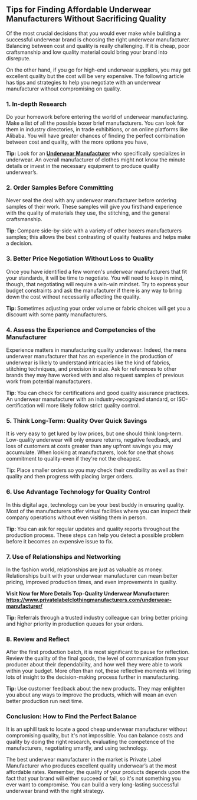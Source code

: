 <h2>Tips for Finding Affordable Underwear Manufacturers Without Sacrificing Quality</h2>
<p>Of the most crucial decisions that you would ever make while building a successful underwear brand is choosing the right underwear manufacturer. Balancing between cost and quality is really challenging. If it is cheap, poor craftsmanship and low quality material could bring your brand into disrepute. </p>
<p>On the other hand, if you go for high-end underwear suppliers, you may get excellent quality but the cost will be very expensive. The following article has tips and strategies to help you negotiate with an underwear manufacturer without compromising on quality.</p>
<h3>1. In-depth Research</h3>
<p>Do your homework before entering the world of underwear manufacturing. Make a list of all the possible boxer brief manufacturers. You can look for them in industry directories, in trade exhibitions, or on online platforms like Alibaba. You will have greater chances of finding the perfect combination between cost and quality, with the more options you have,</p>
<p><strong>Tip:</strong> Look for an <strong><a href="https://www.privatelabelclothingmanufacturers.com/underwear-manufacturer/">Underwear Manufacturer</a></strong> who specifically specializes in underwear. An overall manufacturer of clothes might not know the minute details or invest in the necessary equipment to produce quality underwear’s.</p>
<h3>2. Order Samples Before Committing</h3>
<p>Never seal the deal with any underwear manufacturer before ordering samples of their work. These samples will give you firsthand experience with the quality of materials they use, the stitching, and the general craftsmanship. </p>
<p><strong>Tip: </strong>Compare side-by-side with a variety of other boxers manufacturers samples; this allows the best contrasting of quality features and helps make a decision.</p>
<h3>3. Better Price Negotiation Without Loss to Quality</h3>
<p>Once you have identified a few women's underwear manufacturers that fit your standards, it will be time to negotiate. You will need to keep in mind, though, that negotiating will require a win-win mindset. Try to express your budget constraints and ask the manufacturer if there is any way to bring down the cost without necessarily affecting the quality.</p>
<p><strong>Tip: </strong>Sometimes adjusting your order volume or fabric choices will get you a discount with some panty manufacturers.</p>
<h3>4. Assess the Experience and Competencies of the Manufacturer</h3>
<p>Experience matters in manufacturing quality underwear. Indeed, the mens underwear manufacturer that has an experience in the production of underwear is likely to understand intricacies like the kind of fabrics, stitching techniques, and precision in size. Ask for references to other brands they may have worked with and also request samples of previous work from potential manufacturers.</p>
<p><strong>Tip: </strong>You can check for certifications and good quality assurance practices. An underwear manufacturer with an industry-recognized standard, or ISO-certification will more likely follow strict quality control. </p>
<h3>5. Think Long-Term: Quality Over Quick Savings</h3>
<p>It is very easy to get lured by low prices, but one should think long-term. Low-quality underwear will only ensure returns, negative feedback, and loss of customers at costs greater than any upfront savings you may accumulate. When looking at manufacturers, look for one that shows commitment to quality-even if they're not the cheapest.</p>
<p>Tip: Place smaller orders so you may check their credibility as well as their quality and then progress with placing larger orders.</p>
<h3>6. Use Advantage Technology for Quality Control</h3>
<p>In this digital age, technology can be your best buddy in ensuring quality. Most of the manufacturers offer virtual facilities where you can inspect their company operations without even visiting them in person.</p>
<p><strong>Tip: </strong>You can ask for regular updates and quality reports throughout the production process. These steps can help you detect a possible problem before it becomes an expensive issue to fix.</p>
<h3>7. Use of Relationships and Networking</h3>
<p>In the fashion world, relationships are just as valuable as money. Relationships built with your underwear manufacturer can mean better pricing, improved production times, and even improvements in quality. </p>
<p><strong>Visit Now for More Details Top-Quality Underwear Manufacturer: <span data-sheets-root="1"><a class="in-cell-link" href="https://www.privatelabelclothingmanufacturers.com/underwear-manufacturer/" target="_blank" rel="noopener">https://www.privatelabelclothingmanufacturers.com/underwear-manufacturer/</a></span></strong></p>
<p><strong>Tip: </strong>Referrals through a trusted industry colleague can bring better pricing and higher priority in production queues for your orders.</p>
<h3>8. Review and Reflect</h3>
<p>After the first production batch, it is most significant to pause for reflection. Review the quality of the final goods, the level of communication from your producer about their dependability, and how well they were able to work within your budget. More often than not, these reflective moments will bring lots of insight to the decision-making process further in manufacturing.</p>
<p><strong>Tip: </strong>Use customer feedback about the new products. They may enlighten you about any ways to improve the products, which will mean an even better production run next time.</p>
<h3>Conclusion: How to Find the Perfect Balance</h3>
<p>It is an uphill task to locate a good cheap underwear manufacturer without compromising quality, but it's not impossible. You can balance costs and quality by doing the right research, evaluating the competence of the manufacturers, negotiating smartly, and using technology. </p>
<p>The best underwear manufacturer in the market is Private Label Manufacturer who produces excellent quality underwear’s at the most affordable rates. Remember, the quality of your products depends upon the fact that your brand will either succeed or fail, so it's not something you ever want to compromise. You can build a very long-lasting successful underwear brand with the right strategy.</p>
<p> </p>
<p> </p>
<p> </p>
<p> </p>
